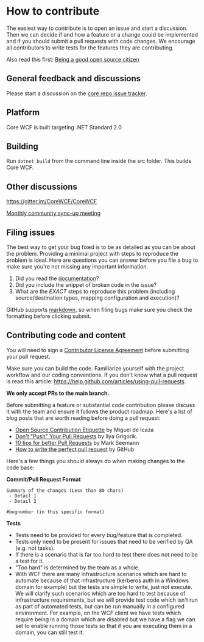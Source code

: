 # How to contribute

The easiest way to contribute is to open an issue and start a discussion.
Then we can decide if and how a feature or a change could be implemented and if you should submit a pull requests with code changes. We encourage all contributors to write tests for the features they are contributing.

Also read this first: [Being a good open source citizen](https://hackernoon.com/being-a-good-open-source-citizen-9060d0ab9732#.x3hocgw85)

## General feedback and discussions

Please start a discussion on the [core repo issue tracker](https://github.com/CoreWCF/CoreWCF/issues).

## Platform

Core WCF is built targeting .NET Standard 2.0

## Building

Run `dotnet build` from the command line inside the src folder. This builds Core WCF.

## Other discussions

https://gitter.im/CoreWCF/CoreWCF  

[Monthly community sync-up meeting](https://github.com/CoreWCF/CoreWCF/wiki/Community-Sync-up-meetings)  

## Filing issues

The best way to get your bug fixed is to be as detailed as you can be about the problem.
Providing a minimal project with steps to reproduce the problem is ideal.
Here are questions you can answer before you file a bug to make sure you're not missing any important information.

1. Did you read the [documentation](https://corewcf.readthedocs.io/en/latest/)?
2. Did you include the snippet of broken code in the issue?
3. What are the *EXACT* steps to reproduce this problem (including source/destination types, mapping configuration and execution)?

GitHub supports [markdown](https://github.github.com/github-flavored-markdown/), so when filing bugs make sure you check the formatting before clicking submit.

## Contributing code and content

You will need to sign a [Contributor License Agreement](https://cla.dotnetfoundation.org/) before submitting your pull request.

Make sure you can build the code. Familiarize yourself with the project workflow and our coding conventions. If you don't know what a pull request is read this article: https://help.github.com/articles/using-pull-requests.

**We only accept PRs to the main branch.**

Before submitting a feature or substantial code contribution please discuss it with the team and ensure it follows the product roadmap. Here's a list of blog posts that are worth reading before doing a pull request:

* [Open Source Contribution Etiquette](http://tirania.org/blog/archive/2010/Dec-31.html) by Miguel de Icaza
* [Don't "Push" Your Pull Requests](http://www.igvita.com/2011/12/19/dont-push-your-pull-requests/) by Ilya Grigorik.
* [10 tips for better Pull Requests](http://blog.ploeh.dk/2015/01/15/10-tips-for-better-pull-requests/) by Mark Seemann
* [How to write the perfect pull request](https://github.com/blog/1943-how-to-write-the-perfect-pull-request) by GitHub

Here's a few things you should always do when making changes to the code base:

**Commit/Pull Request Format**

```
Summary of the changes (Less than 80 chars)
 - Detail 1
 - Detail 2

#bugnumber (in this specific format)
```

**Tests**

-  Tests need to be provided for every bug/feature that is completed.
-  Tests only need to be present for issues that need to be verified by QA (e.g. not tasks).
-  If there is a scenario that is far too hard to test there does not need to be a test for it.
  - "Too hard" is determined by the team as a whole.
  - With WCF there are many infrastructure scenarios which are hard to automate because of that infrastructure (kerberos auth in a Windows domain for example) but the tests are simple to write, just not execute. We will clarify such  scenarios which are too hard to test because of infrastructure requirements, but we will provide test code which isn't run as part of automated tests, but can be run manually in a configured environment. For example, on the WCF client we have tests which require being in a domain which are disabled but we have a flag we can set to enable running those tests so that if you are executing them in a domain, you can still test it.
